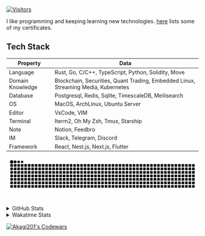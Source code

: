 <!-- markdownlint-disable MD041 MD010 MD033 -->
[![Visitors](https://api.visitorbadge.io/api/daily?path=Akagi201%2FAkagi201&label=Visitors%20Today&countColor=%2337d67a)](https://visitorbadge.io/status?path=Akagi201%2FAkagi201)

I like programming and keeping learning new technologies. [here](https://github.com/Akagi201/blockchain) lists some of my certificates.

## Tech Stack

| Property         	| Data                                                                               	|
|------------------	|------------------------------------------------------------------------------------	|
| Language         	| Rust, Go, C/C++, TypeScript, Python, Solidity, Move                                 |
| Domain Knowledge 	| Blockchain, Securities, Quant Trading, Embedded Linux, Streaming Media, Kubernetes 	|
| Database         	| Postgresql, Redis, Sqlite, TimescaleDB, Meilisearch                                 |
| OS               	| MacOS, ArchLinux, Ubuntu Server                                                     |
| Editor           	| VsCode, VIM                                                                        	|
| Terminal          | Iterm2, Oh My Zsh, Tmux, Starship                                                   |
| Note             	| Notion, Feedbro                                                                    	|
| IM               	| Slack, Telegram, Discord                                                            |
| Framework         | React, Nest.js, Next.js, Flutter                                                   	|

[![github contribution grid snake animation](https://raw.githubusercontent.com/Akagi201/Akagi201/output/github-contribution-grid-snake.svg#gh-light-mode-only)](https://github.com/Akagi201)

<details>
<summary>GitHub Stats</summary>
  <a href="https://github.com/Akagi201"><img alt="Profile Detail" src="https://raw.githubusercontent.com/Akagi201/Akagi201/master/profile-summary-card-output/dracula/0-profile-details.svg" /></a>
  <a href="https://github.com/Akagi201"><img alt="Github Stats" src="https://raw.githubusercontent.com/Akagi201/Akagi201/master/profile-summary-card-output/dracula/3-stats.svg" /></a>
  <a href="https://github.com/Akagi201"><img alt="Lang By Commits" src="https://raw.githubusercontent.com/Akagi201/Akagi201/master/profile-summary-card-output/dracula/2-most-commit-language.svg" /></a>
</details>

<details>
<summary>Wakatime Stats</summary>
<br>

<!--START_SECTION:waka-->

```txt
From: 06 January 2024 - To: 13 January 2024

Total Time: 44 hrs 15 mins

Other        35 hrs 25 mins  ████████████████████░░░░░   80.03 %
sh           3 hrs 26 mins   ██░░░░░░░░░░░░░░░░░░░░░░░   07.78 %
Rust         2 hrs 32 mins   █▒░░░░░░░░░░░░░░░░░░░░░░░   05.73 %
TOML         37 mins         ▒░░░░░░░░░░░░░░░░░░░░░░░░   01.42 %
Python       37 mins         ▒░░░░░░░░░░░░░░░░░░░░░░░░   01.40 %
INI          21 mins         ▒░░░░░░░░░░░░░░░░░░░░░░░░   00.82 %
YAML         16 mins         ░░░░░░░░░░░░░░░░░░░░░░░░░   00.63 %
Markdown     13 mins         ░░░░░░░░░░░░░░░░░░░░░░░░░   00.53 %
TypeScript   13 mins         ░░░░░░░░░░░░░░░░░░░░░░░░░   00.52 %
JSON         12 mins         ░░░░░░░░░░░░░░░░░░░░░░░░░   00.47 %
```

<!--END_SECTION:waka-->

</details>

<a href="https://www.codewars.com/users/Akagi201"><img alt="Akagi201's Codewars" src="https://www.codewars.com/users/Akagi201/badges/small"></a>
